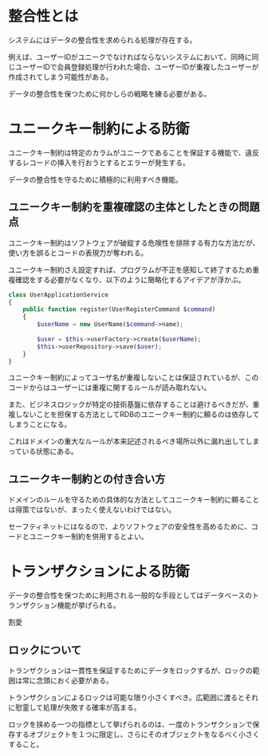 # 整合性とは

システムにはデータの整合性を求められる処理が存在する。

例えば、ユーザーIDがユニークでなければならないシステムにおいて、同時に同じユーザーIDで会員登録処理が行われた場合、ユーザーIDが重複したユーザーが作成されてしまう可能性がある。

データの整合性を保つために何かしらの戦略を練る必要がある。

# ユニークキー制約による防衛

ユニークキー制約は特定のカラムがユニークであることを保証する機能で、違反するレコードの挿入を行おうとするとエラーが発生する。

データの整合性を守るために積極的に利用すべき機能。

## ユニークキー制約を重複確認の主体としたときの問題点

ユニークキー制約はソフトウェアが破綻する危険性を排除する有力な方法だが、使い方を誤るとコードの表現力が奪われる。

ユニークキー制約さえ設定すれば、プログラムが不正を感知して終了するため重複確認をする必要がなくなり、以下のように簡略化するアイデアが浮かぶ。

```php
class UserApplicationService
{
    public function register(UserRegisterCommand $command)
    {
        $userName = new UserName($command->name);
        
        $user = $this->userFactory->create($userName);
        $this->userRepository->save($user);
    }
}
```

ユニークキー制約によってユーザ名が重複しないことは保証されているが、このコードからはユーザーには重複に関するルールが読み取れない。

また、ビジネスロジックが特定の技術基盤に依存することは避けるべきだが、重複しないことを担保する方法としてRDBのユニークキー制約に頼るのは依存してしまうことになる。

これはドメインの重大なルールが本来記述されるべき場所以外に漏れ出してしまっている状態にある。

## ユニークキー制約との付き合い方

ドメインのルールを守るための具体的な方法としてユニークキー制約に頼ることは得策ではないが、まったく使えないわけではない。

セーフティネットにはなるので、よりソフトウェアの安全性を高めるために、コードとユニークキー制約を併用するとよい。

# トランザクションによる防衛

データの整合性を保つために利用される一般的な手段としてはデータベースのトランザクション機能が挙げられる。

割愛

## ロックについて

トランザクションは一貫性を保証するためにデータをロックするが、ロックの範囲は常に念頭におく必要がある。

トランザクションによるロックは可能な限り小さくすべき。広範囲に渡るとそれに慰霊して処理が失敗する確率が高まる。

ロックを挟める一つの指標として挙げられるのは、一度のトランザクションで保存するオブジェクトを１つに限定し、さらにそのオブジェクトをなるべく小さくすること。

